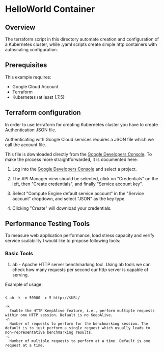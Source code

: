 # HelloWorld Container

## Overview

The terraform script in this directory automate creation and configuration of a Kubernetes cluster, while .yaml scripts create simple http containers with autoscaling configuration.


## Prerequisites

This example requires:
* Google Cloud Account
* Terraform
* Kubernetes (at least 1.7.5)

## Terraform configuration

In order to use terraform for creating Kubernetes cluster you have to create Authentication JSON file.

Authenticating with Google Cloud services requires a JSON file which we call the account file.

This file is downloaded directly from the [Google Developers Console](https://console.developers.google.com/). To make the process more straightforwarded, it is documented here:

1. Log into the [Google Developers Console](https://console.developers.google.com/) and select a project.

2. The API Manager view should be selected, click on "Credentials" on the left, then "Create credentials", and finally "Service account key".

3. Select "Compute Engine default service account" in the "Service account" dropdown, and select "JSON" as the key type.

4. Clicking "Create" will download your credentials.

## Performance Testing Tools

To measure web application performance, load stress capacity and verify service scalability I would like to propose following tools:

### Basic Tools

1. ab - Apache HTTP server benchmarking tool. Using ab tools we can check how many requests per second our http server is capable of serving.

Example of usage:

```

$ ab -k -n 50000 -c 5 http://$URL/

-k
  Enable the HTTP KeepAlive feature, i.e., perform multiple requests within one HTTP session. Default is no KeepAlive.
-n
  Number of requests to perform for the benchmarking session. The default is to just perform a single request which usually leads to non-representative benchmarking results.
-c
  Number of multiple requests to perform at a time. Default is one request at a time.

```
